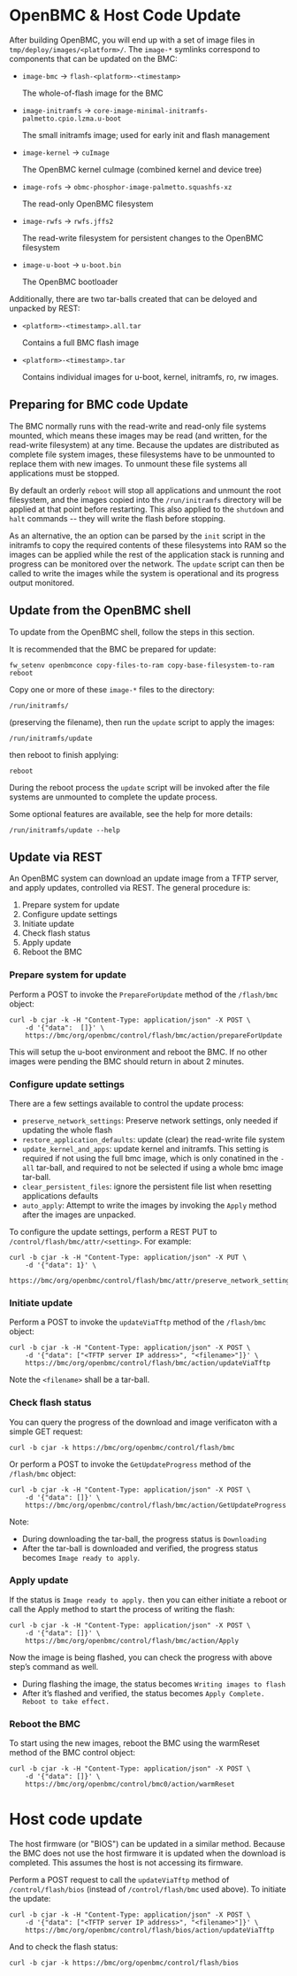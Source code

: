 OpenBMC & Host Code Update
===================

After building OpenBMC, you will end up with a set of image files in
`tmp/deploy/images/<platform>/`. The `image-*` symlinks correspond to components
that can be updated on the BMC:

 * `image-bmc` → `flash-<platform>-<timestamp>`

    The whole-of-flash image for the BMC

 * `image-initramfs` → `core-image-minimal-initramfs-palmetto.cpio.lzma.u-boot`

    The small initramfs image; used for early init and flash management

 * `image-kernel` → `cuImage`

    The OpenBMC kernel cuImage (combined kernel and device tree)

 * `image-rofs` → `obmc-phosphor-image-palmetto.squashfs-xz`

    The read-only OpenBMC filesystem

 * `image-rwfs` → `rwfs.jffs2`

    The read-write filesystem for persistent changes to the OpenBMC filesystem

 * `image-u-boot` → `u-boot.bin`

    The OpenBMC bootloader

Additionally, there are two tar-balls created that can be deloyed and unpacked by REST:

 * `<platform>-<timestamp>.all.tar`

    Contains a full BMC flash image

 * `<platform>-<timestamp>.tar`

    Contains individual images for u-boot, kernel, initramfs, ro, rw images.

Preparing for BMC code Update
-----------------------------

The BMC normally runs with the read-write and read-only file systems
mounted, which means these images may be read (and written, for the
read-write filesystem) at any time.  Because the updates are distributed
as complete file system images, these filesystems have to be unmounted
to replace them with new images.  To unmount these file systems all
applications must be stopped.

By default an orderly `reboot` will stop all applications and unmount
the root filesystem, and the images copied into the `/run/initramfs`
directory will be applied at that point before restarting.  This also
applied to the `shutdown` and `halt` commands -- they will write the
flash before stopping.

As an alternative, the an option can be parsed by the `init` script in
the initramfs to copy the required contents of these filesystems into
RAM so the images can be applied while the rest of the application stack
is running and progress can be monitored over the network.  The
`update` script can then be called to write the images while the
system is operational and its progress output monitored.

Update from the OpenBMC shell
-----------------------------

To update from the OpenBMC shell, follow the steps in this section.

It is recommended that the BMC be prepared for update:

    fw_setenv openbmconce copy-files-to-ram copy-base-filesystem-to-ram
    reboot

Copy one or more of these `image-*` files to the directory:

    /run/initramfs/

(preserving the filename), then run the `update` script to apply the images:

    /run/initramfs/update

then reboot to finish applying:

    reboot

During the reboot process the `update` script will be invoked after
the file systems are unmounted to complete the update process.

Some optional features are available, see the help for more details:

    /run/initramfs/update --help

Update via REST
---------------

An OpenBMC system can download an update image from a TFTP server, and apply
updates, controlled via REST. The general procedure is:

 1. Prepare system for update
 2. Configure update settings
 3. Initiate update
 4. Check flash status
 5. Apply update
 6. Reboot the BMC

### Prepare system for update

Perform a POST to invoke the `PrepareForUpdate` method of the `/flash/bmc` object:

    curl -b cjar -k -H "Content-Type: application/json" -X POST \
        -d '{"data":  []}' \
        https://bmc/org/openbmc/control/flash/bmc/action/prepareForUpdate

This will setup the u-boot environment and reboot the BMC.   If no other
images were pending the BMC should return in about 2 minutes.


### Configure update settings

There are a few settings available to control the update process:

 * `preserve_network_settings`: Preserve network settings, only needed if updating the whole flash
 * `restore_application_defaults`: update (clear) the read-write file system
 * `update_kernel_and_apps`: update kernel and initramfs. This setting is required if not using
                             the full bmc image, which is only conatined in the `-all` tar-ball,
                             and required to not be selected if using a whole bmc image tar-ball.
 * `clear_persistent_files`: ignore the persistent file list when resetting applications defaults
 * `auto_apply`: Attempt to write the images by invoking the `Apply` method after the images are unpacked.

To configure the update settings, perform a REST PUT to
`/control/flash/bmc/attr/<setting>`. For example:

    curl -b cjar -k -H "Content-Type: application/json" -X PUT \
        -d '{"data": 1}' \
        https://bmc/org/openbmc/control/flash/bmc/attr/preserve_network_settings

### Initiate update

Perform a POST to invoke the `updateViaTftp` method of the `/flash/bmc` object:

    curl -b cjar -k -H "Content-Type: application/json" -X POST \
        -d '{"data": ["<TFTP server IP address>", "<filename>"]}' \
        https://bmc/org/openbmc/control/flash/bmc/action/updateViaTftp

Note the `<filename>` shall be a tar-ball.

### Check flash status

You can query the progress of the download and image verificaton with
a simple GET request:

    curl -b cjar -k https://bmc/org/openbmc/control/flash/bmc

Or perform a POST to invoke the `GetUpdateProgress` method of the `/flash/bmc` object:

    curl -b cjar -k -H "Content-Type: application/json" -X POST \
        -d '{"data": []}' \
        https://bmc/org/openbmc/control/flash/bmc/action/GetUpdateProgress

Note:

 * During downloading the tar-ball, the progress status is `Downloading`
 * After the tar-ball is downloaded and verified, the progress status becomes `Image ready to apply`.

### Apply update
If the status is `Image ready to apply.` then you can either initiate
a reboot or call the Apply method to start the process of writing the
flash:

    curl -b cjar -k -H "Content-Type: application/json" -X POST \
        -d '{"data": []}' \
        https://bmc/org/openbmc/control/flash/bmc/action/Apply

Now the image is being flashed, you can check the progress with above step’s command as well.

* During flashing the image, the status becomes `Writing images to flash`
* After it’s flashed and verified, the status becomes `Apply Complete. Reboot to take effect.`

### Reboot the BMC

To start using the new images, reboot the BMC using the warmReset method
of the BMC control object:

    curl -b cjar -k -H "Content-Type: application/json" -X POST \
        -d '{"data": []}' \
        https://bmc/org/openbmc/control/bmc0/action/warmReset


Host code update
================

The host firmware (or "BIOS") can be updated in a similar method.  Because
the BMC does not use the host firmware it is updated when the download is
completed.  This assumes the host is not accessing its firmware.

Perform a POST request to call the `updateViaTftp` method of
`/control/flash/bios` (instead of `/control/flash/bmc` used above). To initiate
the update:

    curl -b cjar -k -H "Content-Type: application/json" -X POST \
        -d '{"data": ["<TFTP server IP address>", "<filename>"]}' \
        https://bmc/org/openbmc/control/flash/bios/action/updateViaTftp

And to check the flash status:

    curl -b cjar -k https://bmc/org/openbmc/control/flash/bios
